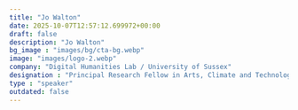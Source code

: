 ```yaml
---
title: "Jo Walton"
date: 2025-10-07T12:57:12.699972+00:00
draft: false
description: "Jo Walton"
bg_image : "images/bg/cta-bg.webp"
image: "images/logo-2.webp"
company: "Digital Humanities Lab / University of Sussex"
designation : "Principal Research Fellow in Arts, Climate and Technology"
type : "speaker"
outdated: false
---
```

